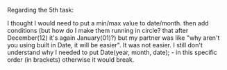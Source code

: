 Regarding the 5th task:

I thought I would need to put a min/max value to date/month. then add conditions (but how do I make them running in circle? that after December(12) it's again January(01)?) but my partner was like "why aren't you using built in Date, it will be easier".
It was not easier. I still don't understand why I needed to put Date(year, month, date); - in this specific order (in brackets) otherwise it would break.
